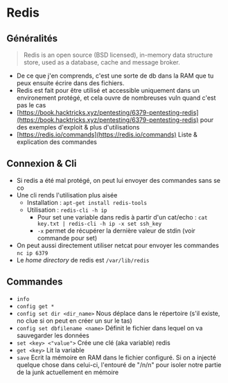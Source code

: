 # Redis

## Généralités

> Redis is an open source \(BSD licensed\), in-memory data structure store, used as a database, cache and message broker.

* De ce que j'en comprends, c'est une sorte de db dans la RAM que tu peux ensuite écrire dans des fichiers.
* Redis est fait pour être utilisé et accessible uniquement dans un environement protégé, et cela ouvre de nombreuses vuln quand c'est pas le cas
* [https://book.hacktricks.xyz/pentesting/6379-pentesting-redis](https://book.hacktricks.xyz/pentesting/6379-pentesting-redis) pour des exemples d'exploit & plus d'utilisations
* [https://redis.io/commands](https://redis.io/commands) Liste & explication des commandes

## Connexion & Cli

* Si redis a été mal protégé, on peut lui envoyer des commandes sans se co
* Une cli rends l'utilisation plus aisée
  * Installation : `apt-get install redis-tools`
  * Utilisation : `redis-cli -h ip`
    * Pour set une variable dans redis à partir d'un cat/echo : `cat key.txt | redis-cli -h ip -x set ssh_key`
    * `-x` permet de récupérer la dernière valeur de stdin \(voir commande pour set\)
* On peut aussi directement utiliser netcat pour envoyer les commandes `nc ip 6379`
* Le _home directory_ de redis est `/var/lib/redis`

## Commandes

* `info`
* `config get *`
* `config set dir <dir_name>` Nous déplace dans le répertoire \(s'il existe, no clue si on peut en créer un sur le tas\)
* `config set dbfilename <name>` Définit le fichier dans lequel on va sauvegarder les données
* `set <key> <"value">` Crée une clé \(aka variable\) redis
* `get <key>` Lit la variable
* `save` Ecrit la mémoire en RAM dans le fichier configuré. Si on a injecté quelque chose dans celui-ci, l'entouré de "/n/n" pour isoler notre partie de la junk actuellement en mémoire

